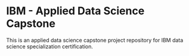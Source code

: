 # IBM - Applied Data Science Capstone
This is an applied data science capstone project repository for IBM data science specialization certification.

